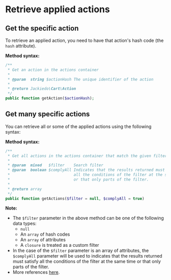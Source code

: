 # Retrieve applied actions
## Get the specific action
To retrieve an applied action, you need to have that action's hash code (the `hash` attribute).

**Method syntax:**

```php
/**
 * Get an action in the actions container
 *
 * @param  string $actionHash The unique identifier of the action
 *
 * @return Jackiedo\Cart\Action
 */
public function getAction($actionHash);
```

## Get many specific actions
You can retrieve all or some of the applied actions using the following syntax:

**Method syntax:**

```php
/**
 * Get all actions in the actions container that match the given filter
 *
 * @param  mixed   $filter    Search filter
 * @param  boolean $complyAll Indicates that the results returned must satisfy
 *                            all the conditions of the filter at the same time
 *                            or that only parts of the filter.
 *
 * @return array
 */
public function getActions($filter = null, $complyAll = true)
```

**Note:**

- The `$filter` parameter in the above method can be one of the following data types:
    + `null`
    + An `array` of hash codes
    + An `array` of attributes
    + A `closure` is treated as a custom filter
- In the case of the `$filter` parameter is an array of attributes, the `$complyAll` parameter will be used to indicates that the results returned must satisfy all the conditions of the filter at the same time or that only parts of the filter.
- More references [here](usage/items/retrieve-added-items#get-many-specific-items).
